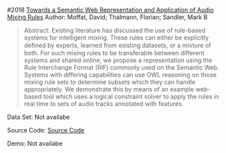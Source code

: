 #2018 [Towards a Semantic Web Representation and Application of Audio Mixing Rules](https://qmro.qmul.ac.uk/xmlui/handle/123456789/59960)
Author: Moffat, David; Thalmann, Florian; Sandler, Mark B
>Abstract: Existing literature has discussed the use of rule-based systems for intelligent mixing. These rules can either be explicitly deﬁned by experts, learned from existing datasets, or a mixture of both. For such mixing rules to be transferable between different systems and shared online, we propose a representation using the Rule Interchange Format (RIF) commonly used on the Semantic Web. Systems with differing capabilities can use OWL reasoning on those mixing rule sets to determine subsets which they can handle appropriately. We demonstrate this by means of an example web-based tool which uses a logical constraint solver to apply the rules in real time to sets of audio tracks annotated with features.

Data Set: Not availabe

Source Code: [Source Code](https://github.com/dymic-music/dymo-core)

Demo: Not availabe

